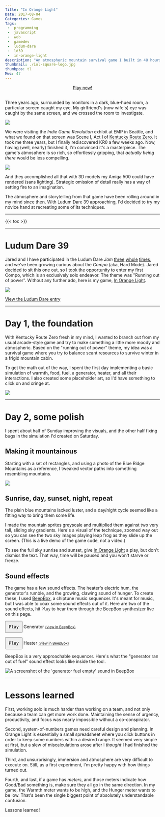 ```yaml
---
Title: "In Orange Light"
Date: 2017-08-04
Categories: Games
Tags:
 -  programming
 -  javascript
 -  web
 -  gamedev
 -  ludum-dare
 -  ld39
 -  in-orange-light
description: "An atmospheric mountain survival game I built in 48 hours for Ludum Dare 39."
thumbnail: ./iol-square-logo.jpg
thumbpos: tl
Mwc: 47
---
```


<center>
<a class="pbp-btn" href="http://scripta.co/in-orange-light/">Play now!</a>
</center>
<br>

Three years ago, surrounded by monitors in a dark, blue-hued room, a particular screen caught my eye. My girlfriend's (now wife's) eye was caught by the same screen, and we crossed the room to investigate.

<img src="kr0-emp.jpg">

We were visiting the _Indie Game Revolution_ exhibit at EMP in Seattle, and what we found on that screen was Scene I, Act I of [Kentucky Route Zero][kr0]. It took me three years, but I finally rediscovered KR0 a few weeks ago. Now, having (well, nearly) finished it, I'm convinced it's a masterpiece. The game's atmosphere is so rich, so effortlessly gripping, that _actually being there_ would be less compelling.

<img src="kr0.jpg">

And they accomplished all that with 3D models my Amiga 500 could have rendered (sans lighting). Strategic omission of detail really has a way of setting fire to an imagination.

The atmosphere and storytelling from that game have been rolling around in my mind since then. With Ludum Dare 39 approaching, I'd decided to try my novice hand at recreating some of its techniques.

---

{{< toc >}}

---

# Ludum Dare 39

Jared and I have participated in the Ludum Dare _Jam_ [three][ld35] [whole][ld37] [times][ld38], and we've been growing curious about the _Compo_ (aka, Hard Mode). Jared decided to sit this one out, so I took the opportunity to enter my first Compo, which is an exclusively solo endeavor. The theme was "Running out of power". Without any further ado, here is my game, [In Orange Light][iol].

<img src="in-orange-light-scenery.jpg">

[View the Ludum Dare entry][ldiol]

---

# Day 1, the foundation

With Kentucky Route Zero fresh in my mind, I wanted to branch out from my usual arcade-style game and try to make something a little more moody and atmospheric. Based on the "running out of power" theme, my idea was a survival game where you try to balance scant resources to survive winter in a frigid mountain cabin.

To get the math out of the way, I spent the first day implementing a basic simulation of warmth, food, fuel, a generator, heater, and all their interactions. I also created some placeholder art, so I'd have something to click on and cringe at.

<img src="placeholder-art.png">

---

# Day 2, some polish

I spent about half of Sunday improving the visuals, and the other half fixing bugs in the simulation I'd created on Saturday.

## Making it mountainous

Starting with a set of rectangles, and using a photo of the Blue Ridge Mountains as a reference, I tweaked vector paths into something resembling mountains.

<img src="making-mountains.gif">

## Sunrise, day, sunset, night, repeat

The plain blue mountains lacked luster, and a day/night cycle seemed like a fitting way to bring them some life.

<style type="text/css" rel="stylesheet">
#iol-sky-demo > canvas {
    margin: 0 auto;
}
</style>

I made the mountain sprites greyscale and multiplied them against two very tall, sliding sky gradients. Here's a visual of the technique, zoomed way out so you can see the two sky images playing leap frog as they slide up the screen. (This is a live demo of the game code, not a video.)

<figure id="iol-sky-demo"></figure>

To see the full sky sunrise and sunset, give [In Orange Light][iol] a play, but don't dismiss the text. That way, time will be paused and you won't starve or freeze.

## Sound effects

The game has a few sound effects. The heater's electric hum, the generator's rumble, and the growing, clawing sound of hunger. To create these, I used [BeepBox][bbox], a chiptune music sequencer. It's meant for music, but I was able to coax some sound effects out of it. Here are two of the sound effects, hit `Play` to hear them through the BeepBox synthesizer live on this page.

<div id="sfx" class="beside">
    <p>
        <button id="generator">Play</button> Generator  <small><a href="http://beepbox.co/#5s7k0l00e00t7m1a7g00j0i1r1w81445111f30222000d11000101c00023000h40000000v20214050o3000b8p1xkNVAWE6CCIdttddsB1xkn3qmrx-GabxL0">(view in BeepBox)</a></small>
    </p>
    <p>
        <button id="heater">Play</button> Heater  <small><a href="http://beepbox.co/#5s7k0l00e00t7m1a7g00j0i1r1w81445111f30222000d11000101c00023000h40000000v20214050o3000bgp1xkNVAWE6CCIdttddsB1xkn3qmrx-GabxL0">(view in BeepBox)</a></small>
    </p>
</div>

BeepBox is a very approachable sequencer. Here's what the "generator ran out of fuel" sound effect looks like inside the tool.

<img src="generator-off.png" alt="A screenshot of the 'generator fuel empty' sound in BeepBox">

<style>
    #sfx button {
        padding: 10px;
        text-align: center;
        font-family: monospace;
    }
</style>

<script src="beepbox_synth.js"></script>
<script>
    var generator = new beepbox.Synth("5s7k0l00e00t7m1a7g00j0i1r1w81445111f30222000d11000101c00023000h40000000v20214050o3000b8p1xkNVAWE6CCIdttddsB1xkn3qmrx-GabxL0");
    var heater = new beepbox.Synth("5s7k0l00e00t7m1a7g00j0i1r1w81445111f30222000d11000101c00023000h40000000v20214050o3000bgp1xkNVAWE6CCIdttddsB1xkn3qmrx-GabxL0");

    var genEl = document.querySelector('#generator');
    var heatEl = document.querySelector('#heater');

    genEl.addEventListener('click', function () {
        if (generator.playing) {
            genEl.classList.remove('on');
            genEl.textContent = 'Play ';
            generator.pause();
        }
        else {
            genEl.classList.add('on');
            genEl.textContent = 'Pause';
            generator.play();
        }
    });
    heatEl.addEventListener('click', function () {
        if (heater.playing) {
            heatEl.classList.remove('on');
            heatEl.textContent = 'Play ';
            heater.pause();
        }
        else {
            heatEl.classList.add('on');
            heatEl.textContent = 'Pause';
            heater.play();
        }
    });
</script>

---

# Lessons learned

First, working solo is much harder than working on a team, and not only because a team can get more work done. Maintaining the sense of urgency, productivity, and focus was nearly impossible without a co-conspirator.

Second, system-of-numbers games need careful design and planning. In Orange Light is essentially a small spreadsheet where you click buttons in order to keep some numbers within a desired range. It seemed very simple at first, but a slew of miscalculations arose after I _thought_ I had finished the simulation.

Third, and unsurprisingly, immersion and atmosphere are very difficult to execute on. Still, as a first experiment, I'm pretty happy with how things turned out.

Fourth, and last, if a game has _meters_, and those meters indicate how Good/Bad something is, make sure they all go in the same direction. In my game, the Warmth meter wants to be high, and the Hunger meter wants to be low. That's been the single biggest point of absolutely understandable confusion.

Lessons learned!

<!-- IOL sky demo -->
<script src="https://cdnjs.cloudflare.com/ajax/libs/lodash.js/4.17.4/lodash.min.js"></script>
<script src="https://cdnjs.cloudflare.com/ajax/libs/phaser-ce/2.8.2/phaser.min.js"></script>
<script src="https://cdnjs.cloudflare.com/ajax/libs/es6-promise/4.1.1/es6-promise.min.js"></script>
<script src="https://cdnjs.cloudflare.com/ajax/libs/fetch/2.0.3/fetch.min.js"></script>
<script src="lib/phaser-state-transition-plugin.min.js"></script>
<script src="js/config.js"></script>
<script src="js/sim.js"></script>
<script src="js/states/boot.js"></script>
<script src="js/states/preload.js"></script>
<script src="js/states/menu.js"></script>
<script src="js/states/play.js"></script>
<script src="js/game.js"></script>
<script src="js/main.js"></script>
<!-- /IOL sky demo -->

<img hidden src="images/big/loading-bar.png">
<img hidden src="images/sky.png">
<img hidden src="images/mountain.png">
<img hidden src="images/mountain1.png">
<img hidden src="images/mountain2.png">
<img hidden src="images/mountain3.png">
<img hidden src="images/mountain4.png">
<img hidden src="iol-square-logo.jpg">

[kr0]: http://kentuckyroutezero.com/
[iol]: http://scripta.co/in-orange-light/
[ldiol]: https://ldjam.com/events/ludum-dare/39/in-orange-light
[jared]: https://twitter.com/caramelcode
[ld35]: http://ludumdare.com/compo/ludum-dare-35/?action=preview&uid=91554
[ld37]: http://ludumdare.com/compo/ludum-dare-37/?action=preview&uid=91554
[ld38]: https://ldjam.com/events/ludum-dare/38/pity-about-earth
[bbox]: http://beepbox.co
